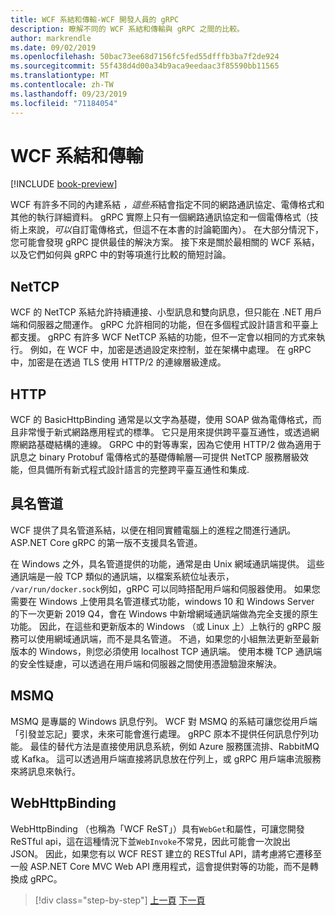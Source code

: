 ```yaml
---
title: WCF 系結和傳輸-WCF 開發人員的 gRPC
description: 瞭解不同的 WCF 系結和傳輸與 gRPC 之間的比較。
author: markrendle
ms.date: 09/02/2019
ms.openlocfilehash: 50bac73ee68d7156fc5fed55dfffb3ba7f2de924
ms.sourcegitcommit: 55f438d4d00a34b9aca9eedaac3f85590bb11565
ms.translationtype: MT
ms.contentlocale: zh-TW
ms.lasthandoff: 09/23/2019
ms.locfileid: "71184054"
---
```

# <a name="wcf-bindings-and-transports"></a>WCF 系結和傳輸

[!INCLUDE [book-preview](../../../includes/book-preview.md)]

WCF 有許多不同的內建系結 *，這些系*結會指定不同的網路通訊協定、電傳格式和其他的執行詳細資料。 gRPC 實際上只有一個網路通訊協定和一個電傳格式（技術上來說，*可以*自訂電傳格式，但這不在本書的討論範圍內）。 在大部分情況下，您可能會發現 gRPC 提供最佳的解決方案。 接下來是關於最相關的 WCF 系結，以及它們如何與 gRPC 中的對等項進行比較的簡短討論。

## <a name="nettcp"></a>NetTCP

WCF 的 NetTCP 系結允許持續連接、小型訊息和雙向訊息，但只能在 .NET 用戶端和伺服器之間運作。 gRPC 允許相同的功能，但在多個程式設計語言和平臺上都支援。 gRPC 有許多 WCF NetTCP 系結的功能，但不一定會以相同的方式來執行。 例如，在 WCF 中，加密是透過設定來控制，並在架構中處理。 在 gRPC 中，加密是在透過 TLS 使用 HTTP/2 的連線層級達成。

## <a name="http"></a>HTTP

WCF 的 BasicHttpBinding 通常是以文字為基礎，使用 SOAP 做為電傳格式，而且非常慢于新式網路應用程式的標準。 它只是用來提供跨平臺互通性，或透過網際網路基礎結構的連線。 GRPC 中的對等專案，因為它使用 HTTP/2 做為適用于訊息之 binary Protobuf 電傳格式的基礎傳輸層—可提供 NetTCP 服務層級效能，但具備所有新式程式設計語言的完整跨平臺互通性和集成.

## <a name="named-pipes"></a>具名管道

WCF 提供了具名管道系結，以便在相同實體電腦上的進程之間進行通訊。 ASP.NET Core gRPC 的第一版不支援具名管道。

在 Windows 之外，具名管道提供的功能，通常是由 Unix 網域通訊端提供。 這些通訊端是一般 TCP 類似的通訊端，以檔案系統位址表示， `/var/run/docker.sock`例如，gRPC 可以同時搭配用戶端和伺服器使用。 如果您需要在 Windows 上使用具名管道樣式功能，windows 10 和 Windows Server 的下一次更新 2019 Q4，會在 Windows 中新增網域通訊端做為完全支援的原生功能。 因此，在這些和更新版本的 Windows （或 Linux 上）上執行的 gRPC 服務可以使用網域通訊端，而不是具名管道。 不過，如果您的小組無法更新至最新版本的 Windows，則您必須使用 localhost TCP 通訊端。 使用本機 TCP 通訊端的安全性疑慮，可以透過在用戶端和伺服器之間使用憑證驗證來解決。

## <a name="msmq"></a>MSMQ

MSMQ 是專屬的 Windows 訊息佇列。 WCF 對 MSMQ 的系結可讓您從用戶端「引發並忘記」要求，未來可能會進行處理。 gRPC 原本不提供任何訊息佇列功能。 最佳的替代方法是直接使用訊息系統，例如 Azure 服務匯流排、RabbitMQ 或 Kafka。 這可以透過用戶端直接將訊息放在佇列上，或 gRPC 用戶端串流服務來將訊息來執行。

## <a name="webhttpbinding"></a>WebHttpBinding

WebHttpBinding （也稱為「WCF ReST」）具有`WebGet`和屬性，可讓您開發 ReSTful api，這在這種情況下並`WebInvoke`不常見，因此可能會一次說出 JSON。 因此，如果您有以 WCF REST 建立的 RESTful API，請考慮將它遷移至一般 ASP.NET Core MVC Web API 應用程式，這會提供對等的功能，而不是轉換成 gRPC。

>[!div class="step-by-step"]
>[上一頁](wcf-endpoints-grpc-methods.md)
>[下一頁](rpc-types.md)
